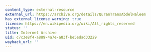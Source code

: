 ```yaml
---
content_type: external-resource
external_url: https://archive.org/details/QuranTransAbdelHaleem
has_external_license_warning: true
license: https://en.wikipedia.org/wiki/All_rights_reserved
status: ''
title: Internet Archive
uid: c7c3e8f4-a889-4a7e-a83f-be5edad33229
wayback_url: ''
---
```

